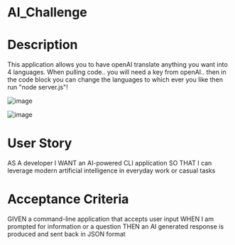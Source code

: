 # AI_Challenge

# Description
This application allows you to have openAI translate anything you want into 4 languages. When pulling code.. you will need a key from openAI.. then in the code block you can change the languages to which ever you like then run "node server.js"!

![image](https://github.com/2Meng/AI_Challenge/assets/91503750/09699e78-e720-41c0-82ff-acd187b38b1d)

![image](https://github.com/2Meng/AI_Challenge/assets/91503750/bc58bb4a-28ac-488c-bae7-169319b077df)



# User Story
AS A developer
I WANT an AI-powered CLI application
SO THAT I can leverage modern artificial intelligence in everyday work or casual tasks

# Acceptance Criteria
GIVEN a command-line application that accepts user input
WHEN I am prompted for information or a question
THEN an AI generated response is produced and sent back in JSON format
